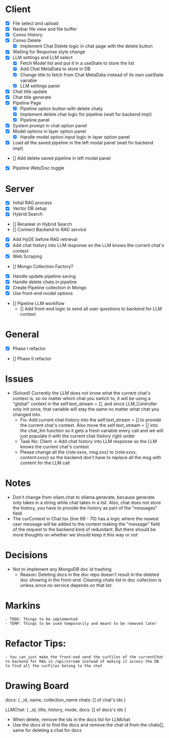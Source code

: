 # Client

- [x] File select and upload
- [x] Navbar file view and file buffer
- [x] Convo History
- [x] Convo Delete
    - [x] Implement Chat Delete logic in chat page with the delete button
- [x] Waiting for Response style change
- [x] LLM settings and LLM select
    - [x] Fetch Model list and put it in a useState to store the list
    - [x] Add Chat MetaData to store in DB
    - [x] Change title to fetch from Chat MetaData instead of its own useState vairable
    - [x] LLM settings panel
- [x] Chat title update
- [x] Chat title generate
- [x] Pipeline Page
    - [x] Pipeline option button with delete chaty
    - [x] Implement delete chat logic for pipeline (wait for backend impl)
    - [x] Pipeline panel
- [x] System prompt in chat option panel
- [x] Model options in layer option panel
    - [x] Handle model option input logic in layer option panel
- [x] Load all the saved pipeline in the left modal panel (wait for backend impl)
- [] Add delete saved pipeline in left modal panel
- [x] Pipeline Web/Doc toggle



# Server

- [x] Initial RAG process
- [x] Vector DB setup
- [x] Hybrid Search
- [] Reranker in Hybrid Search
- [] Connect Backend to RAG service
- [x] Add HyDE before RAG retrieval
- [x] Add chat history into LLM response so the LLM knows the current chat's context
- [x] Web Scraping
- [] Mongo Collection Factory?

- [x] Handle update pipeline saving
- [x] Handle delete chats in pipeline
- [x] Create Pipeline collection in Mongo
- [x] Use front-end model options
- [] Pipeline LLM workflow
    - [] Add front-end logic to send all user questions to backend for LLM context

# General
- [x] Phase I refactor
- [] Phase II refactor


# Issues
- (Solved) Currently the LLM does not know what the current chat's context is, so no matter which chat you swtich to, it will be using a "global" context in the self.text_stream = [], and since LLM_Controller only init once, that variable will stay the same no matter what chat you changed into.
    - Fix: Add current chat history into the self.text_stream = [] to provide the current chat's context. Also move the self.text_stream = [] into the chat_llm function so it gets a fresh variable every call and we will just populate it with the current chat history right under
    - Task No: Client -> Add chat history into LLM response so the LLM knows the current chat's context
    - Please change all the {role:xxxx, msg:xxx} to {role:xxxx, content:xxxx} so the backend don't have to replace all the msg with content for the LLM call



# Notes
- Don't change from ollam.chat to ollama.generate, because generate only takes in a string while chat takes in a list. Also, chat does not store the history, you have to provide the history as part of the "messages" field
- The curContext in Chat.tsx (line 69 - 70) has a logic where the newest user message will be added to the context making the "message" field of the request to the backend kind of redundant. But there should be more thoughts on whether we should keep it this way or not


# Decisions

- Not to implement any MongoDB doc id trashing
    - Reason: Deleting docs in the doc repo doesn't result in the deleted doc showing in the front-end. Cleaning chats list in doc collection is unless since no service depends on that list.



# Markins
    - TODO: Things to be implemented
    - TEMP: Things to be used temporarily and meant to be removed later


# Refactor Tips:
    - You can just make the front-end send the curFiles of the currentChat to backend for RAG in /api/stream instead of making it access the DB to find all the curFiles belong to the chat



# Drawing Board

docs: {
    _id,
    name,
    collection_name
    chats: [] of chat's ids
}

LLMChat: {
    _id,
    title,
    history,
    mode,
    docs: [] of docs's ids
    }

- When delete, remove the ids in the docs list for LLMchat
- Use the docs id to find the docs and remove the chat id from the chats[], same for deleting a chat for docs